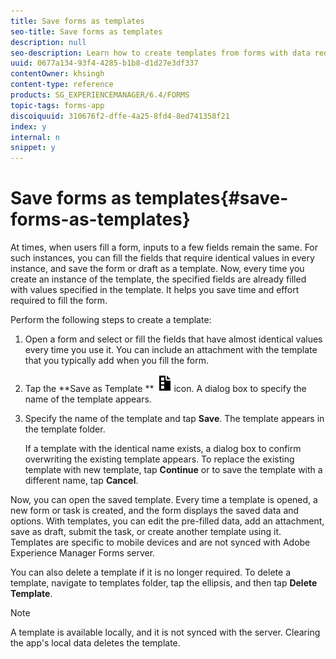 ```yaml
---
title: Save forms as templates
seo-title: Save forms as templates
description: null
seo-description: Learn how to create templates from forms with data required repeatedly. 
uuid: 0677a134-93f4-4285-b1b8-d1d27e3df337
contentOwner: khsingh
content-type: reference
products: SG_EXPERIENCEMANAGER/6.4/FORMS
topic-tags: forms-app
discoiquuid: 310676f2-dffe-4a25-8fd4-8ed741358f21
index: y
internal: n
snippet: y
---
```


# Save forms as templates{#save-forms-as-templates}

At times, when users fill a form, inputs to a few fields remain the same. For such instances, you can fill the fields that require identical values in every instance, and save the form or draft as a template. Now, every time you create an instance of the template, the specified fields are already filled with values specified in the template. It helps you save time and effort required to fill the form.

Perform the following steps to create a template:

1. Open a form and select or fill the fields that have almost identical values every time you use it. You can include an attachment with the template that you typically add when you fill the form. 
1. Tap the **Save as Template ** ![](assets/save_as_template.png)icon. A dialog box to specify the name of the template appears.
1. Specify the name of the template and tap **Save**. The template appears in the template folder.

   If a template with the identical name exists, a dialog box to confirm overwriting the existing template appears. To replace the existing template with new template, tap **Continue** or to save the template with a different name, tap **Cancel**.

Now, you can open the saved template. Every time a template is opened, a new form or task is created, and the form displays the saved data and options. With templates, you can edit the pre-filled data, add an attachment, save as draft, submit the task, or create another template using it. Templates are specific to mobile devices and are not synced with Adobe Experience Manager Forms server.

You can also delete a template if it is no longer required. To delete a template, navigate to templates folder, tap the ellipsis, and then tap **Delete Template**.

>[!NOTE]
>
>A template is available locally, and it is not synced with the server. Clearing the app's local data deletes the template.

